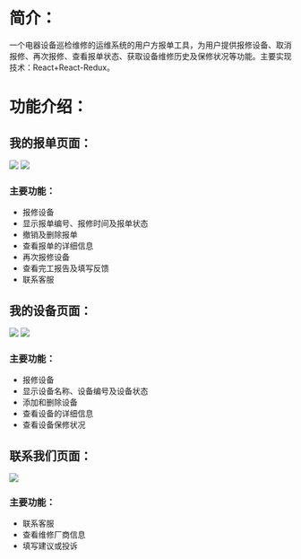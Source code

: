 # 简介：
一个电器设备巡检维修的运维系统的用户方报单工具，为用户提供报修设备、取消报修、再次报修、查看报单状态、获取设备维修历史及保修状况等功能。主要实现技术：React+React-Redux。

# 功能介绍：
## 我的报单页面：
![](https://github.com/shencss/ReactDemo/raw/master/report-react/src/drawable/Bill.png)
![](https://github.com/shencss/ReactDemo/raw/master/report-react/src/drawable/BillDetail.png)
### 主要功能：
* 报修设备
* 显示报单编号、报修时间及报单状态
* 撤销及删除报单
* 查看报单的详细信息
* 再次报修设备
* 查看完工报告及填写反馈
* 联系客服

## 我的设备页面：
![](https://github.com/shencss/ReactDemo/raw/master/report-react/src/drawable/Device.png)
![](https://github.com/shencss/ReactDemo/raw/master/report-react/src/drawable/DeviceDetail.png)
### 主要功能：
* 报修设备
* 显示设备名称、设备编号及设备状态
* 添加和删除设备
* 查看设备的详细信息
* 查看设备保修状况

## 联系我们页面：
![](https://github.com/shencss/ReactDemo/raw/master/report-react/src/drawable/Contact.png)
### 主要功能：
* 联系客服
* 查看维修厂商信息
* 填写建议或投诉
